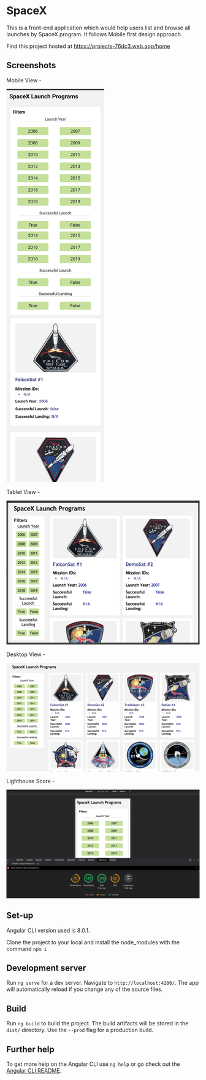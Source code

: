 # SpaceX

This is a front-end application which would help users list and browse all launches by SpaceX program. It follows Mobile first design approach.

Find this project hosted at https://projects-76dc3.web.app/home

## Screenshots

Mobile View -

![Mobile View](https://github.com/rakshithajs/space-x/blob/main/Screenshot-MobileScreen.jpg)

Tablet View -

![Tablet View](https://github.com/rakshithajs/space-x/blob/main/Screenshot-TabletView.png)

Desktop View -

![Desktop View](https://github.com/rakshithajs/space-x/blob/main/Screenshot-DesktopView.png)

Lighthouse Score -

![Lighthouse Score](https://github.com/rakshithajs/space-x/blob/main/Screenshot-Lighthouse.png)

## Set-up

Angular CLI version used is 8.0.1.

Clone the project to your local and install the node_modules with the command `npm i`

## Development server

Run `ng serve` for a dev server. Navigate to `http://localhost:4200/`. The app will automatically reload if you change any of the source files.

## Build

Run `ng build` to build the project. The build artifacts will be stored in the `dist/` directory. Use the `--prod` flag for a production build.

## Further help

To get more help on the Angular CLI use `ng help` or go check out the [Angular CLI README](https://github.com/angular/angular-cli/blob/master/README.md).

